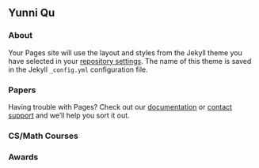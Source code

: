 ## Yunni Qu


### About

Your Pages site will use the layout and styles from the Jekyll theme you have selected in your [repository settings](https://github.com/quyunniii/yunni_qu/settings/pages). The name of this theme is saved in the Jekyll `_config.yml` configuration file.

### Papers

Having trouble with Pages? Check out our [documentation](https://docs.github.com/categories/github-pages-basics/) or [contact support](https://support.github.com/contact) and we’ll help you sort it out.

### CS/Math Courses
### Awards
